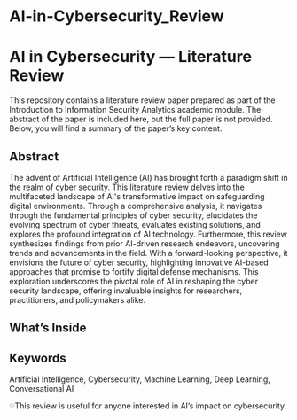 # AI-in-Cybersecurity_Review

# AI in Cybersecurity — Literature Review

This repository contains a literature review paper prepared as part of the Introduction to Information Security Analytics academic module. The abstract of the paper is included here, but the full paper is not provided. Below, you will find a summary of the paper’s key content.

## Abstract

The advent of Artificial Intelligence (AI) has brought forth a paradigm shift in the realm of cyber security. This literature review delves into the multifaceted landscape of AI's transformative impact on safeguarding digital environments. Through a comprehensive analysis, it navigates through the fundamental principles of cyber security, elucidates the evolving spectrum of cyber threats, evaluates existing solutions, and explores the profound integration of AI technology. Furthermore, this review synthesizes findings from prior AI-driven research endeavors, uncovering trends and advancements in the field. With a forward-looking perspective, it envisions the future of cyber security, highlighting innovative AI-based approaches that promise to fortify digital defense mechanisms. This exploration underscores the pivotal role of AI in reshaping the cyber security landscape, offering invaluable insights for researchers, practitioners, and policymakers alike. 

## What’s Inside



## Keywords

Artificial Intelligence, Cybersecurity, Machine Learning, Deep Learning, Conversational AI


💡This review is useful for anyone interested in AI’s impact on cybersecurity.

